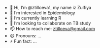 - 👋 Hi, I’m @ztilloeva1, my name iz Zulfiya
- 👀 I’m interested in Epidemiology
- 🌱 I’m currently learning R
- 💞️ I’m looking to collaborate on TB study
- 📫 How to reach me: ztilloeva@gmail.com
- 😄 Pronouns: ...
- ⚡ Fun fact: ...

<!---
ztilloeva1/ztilloeva1 is a ✨ special ✨ repository because its `README.md` (this file) appears on your GitHub profile.
You can click the Preview link to take a look at your changes.
--->
